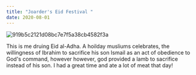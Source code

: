 ```yaml
---
title: "Joarder's Eid Festival "
date: 2020-08-01
---
```


![919b5c2121d08bc7e7f5a38cb4582f3a](https://user-images.githubusercontent.com/85845607/121978387-1483de00-cd56-11eb-87df-3d584f63f823.jpg)

This is me druing Eid al-Adha. A hoilday musliums celebrates, the willingness of Ibrahim to sacrifice his son Ismail as an act of obedience to God's command, however 
however, god provided a lamb to sacrifice instead of his son. I had a great time and ate a lot of meat that day!
